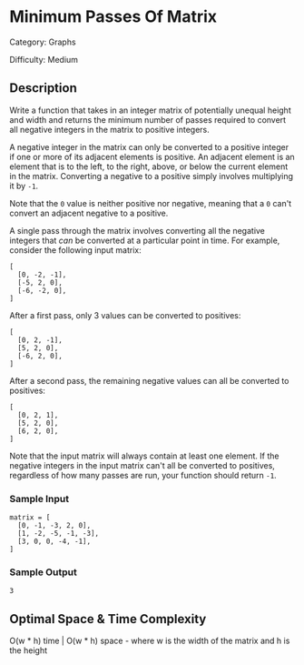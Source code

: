 # Minimum Passes Of Matrix

Category: Graphs

Difficulty: Medium

## Description

Write a function that takes in an integer matrix of potentially unequal height
and width and returns the minimum number of passes required to convert all
negative integers in the matrix to positive integers.

A negative integer in the matrix can only be converted to a positive integer
if one or more of its adjacent elements is positive. An adjacent element is an
element that is to the left, to the right, above, or below the current element
in the matrix. Converting a negative to a positive simply involves multiplying
it by `-1`.

Note that the `0` value is neither positive nor negative, meaning
that a `0` can't convert an adjacent negative to a positive.

<p>
A single pass through the matrix involves converting all the negative integers
that <i>can</i> be converted at a particular point in time. For example,
consider the following input matrix:
</p>

```
[ 
  [0, -2, -1], 
  [-5, 2, 0], 
  [-6, -2, 0],
]
```
<p>After a first pass, only 3 values can be converted to positives:</p>

```
[ 
  [0, 2, -1], 
  [5, 2, 0], 
  [-6, 2, 0],
]
```
After a second pass, the remaining negative values can all be converted to
positives:

```
[ 
  [0, 2, 1], 
  [5, 2, 0], 
  [6, 2, 0],
]
```
Note that the input matrix will always contain at least one element. If the
negative integers in the input matrix can't all be converted to positives,
regardless of how many passes are run, your function should return
`-1`.


### Sample Input
```
matrix = [
  [0, -1, -3, 2, 0],
  [1, -2, -5, -1, -3],
  [3, 0, 0, -4, -1],
]
```

### Sample Output
```
3
```

## Optimal Space & Time Complexity

O(w * h) time | O(w * h) space - where w is the width of the matrix and h is the height

